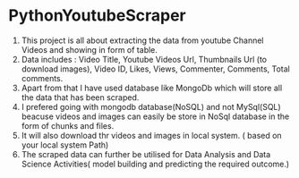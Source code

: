 # PythonYoutubeScraper

1) This project is all about extracting the data from youtube Channel Videos and showing in form of table.
2) Data includes :
   Video Title,
   Youtube Videos Url,
   Thumbnails Url (to download images),
   Video ID,
   Likes,
   Views,
   Commenter,
   Comments, 
   Total comments.
3) Apart from that I have used database like MongoDb which will store all the data that has been scraped.
4) I prefered going with mongodb database(NoSQL) and not MySql(SQL) beacuse videos and images can easily be store in NoSql database 
   in the form of chunks and files.
5) It will also download thr videos and images in local system. ( based on your local system Path)
6) The scraped data can further be utilised for Data Analysis and Data Science Activities( model building and predicting the required
   outcome.)


